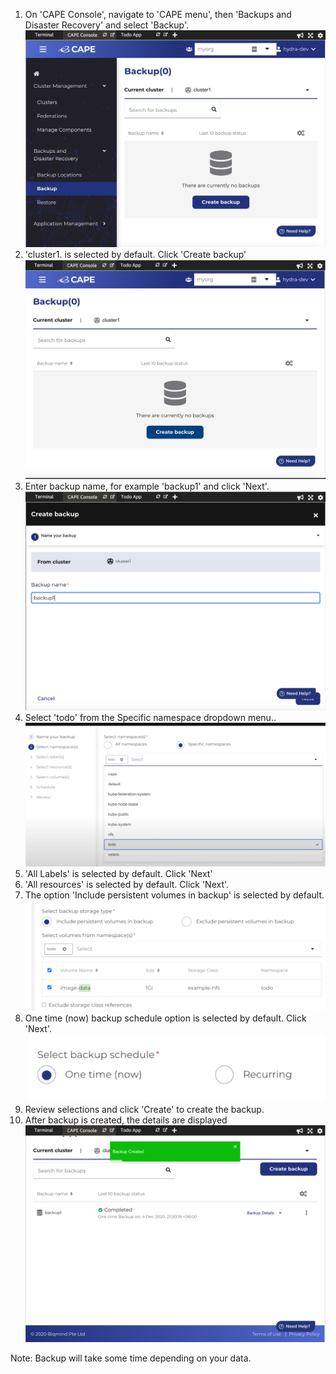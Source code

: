 

1. On 'CAPE Console', navigate to 'CAPE menu', then 'Backups and Disaster Recovery' and select 'Backup'.
![backup](./assets/backup.png)
2. 'cluster1. is selected by default. Click 'Create backup'
![createbackup](./assets/createbackup.png)
3. Enter backup name, for example 'backup1' and click 'Next'.
![createbackup](./assets/createbackup1.png)
4. Select 'todo' from the Specific namespace dropdown menu..
![SelectNamespace](./assets/SelectNamespace.png)
5. 'All Labels' is selected by default. Click 'Next'
6. 'All resources' is selected by default. Click 'Next'.
7. The option 'Include persistent volumes in backup' is selected  by default.
![SelectVolumes](./assets/SelectVolumes.png)
8. One time (now) backup schedule option is selected by default. Click 'Next'.
![SelectSchedule](./assets/SelectSchedule.png)
9. Review selections and click 'Create' to create the backup.
10. After backup is created, the details are displayed  
![BackupInProgress](./assets/BackupInProgress.png)

Note: Backup will take some time depending on your data.





